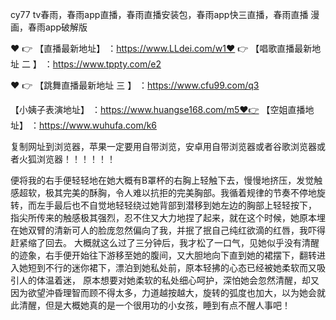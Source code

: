 cy77 tv春雨，春雨app直播，春雨直播安装包，春雨app快三直播，春雨直播 漫画，春雨app破解版

❤️ 👉 【直播最新地址】 ：https://www.LLdei.com/w1❤️ 👉 【唱歌直播最新地址 二 】 ：https://www.tppty.com/e2

❤️ 👉 【跳舞直播最新地址  三 】 ：https://www.cfu99.com/q3

 【小姨子表演地址】 ：https://www.huangse168.com/m5❤👉 【空姐直播地址】 ：https://www.wuhufa.com/k6

复制网址到浏览器，苹果一定要用自带浏览，安卓用自带浏览器或者谷歌浏览器或者火狐浏览器！！！！！！

便将我的右手便轻轻地在她大概有B罩杯的右胸上轻触下去，慢慢地挤压，发觉触感超软，极其完美的酥胸，令人难以抗拒的完美胸部。我循着规律的节奏不停地旋转，而左手最后也不自觉地轻轻绕过她背部到潜移到她左边的胸部上轻轻按下，
指尖所传来的触感极其强烈，忍不住又大力地捏了起来，就在这个时候，她原本埋在她双臂的清新可人的脸庞忽然偏向了我，并抿了抿自己纯红欲滴的红唇，我吓得赶紧缩了回去。
大概就这么过了三分钟后，我才松了一口气，见她似乎没有清醒的迹象，右手便开始往下游移至她的腹间，又大胆地向下直到她的裙摆下，翻转进入她短到不行的迷你裙下，漂泊到她私处前，原本轻拂的心态已经被她柔软而又吸引人的体温着迷，
原本想要对她柔软的私处细心呵护，深怕她会忽然清醒，却又因为欲望沖昏理智而顾不得太多，力道越按越大，旋转的弧度也加大，以为她会就此清醒，但是大概她真的是一个很用功的小女孩，睡到有点不醒人事吧！
